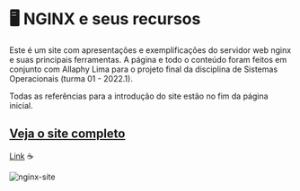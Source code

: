 # :desktop_computer: NGINX e seus recursos

Este é um site com apresentações e exemplificações do servidor web nginx e suas principais ferramentas.
A página e todo o conteúdo foram feitos em conjunto com Allaphy Lima para o projeto final da disciplina de Sistemas Operacionais (turma 01 - 2022.1).

Todas as referências para a introdução do site estão no fim da página inicial.

## [Veja o site completo](https://lindagd.github.io/Sistemas-Operacionais_Projeto-Final/)
[Link](https://lindagd.github.io/Sistemas-Operacionais_Projeto-Final/) :coffee:

![nginx-site](https://user-images.githubusercontent.com/50267260/197887866-07ac22fd-a452-457c-a247-74609d0c49f9.png)
